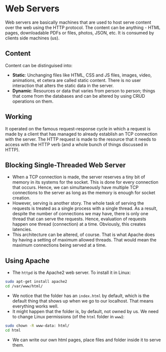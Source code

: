 # Web Servers

Web servers are basically machines that are used to host serve content over the web using the HTTP protocol. The content can be anything - HTML pages, downloadable PDFs or files, photos, JSON, etc. It is consumed by clients side machines (us).


## Content

Content can be distinguised into:
- **Static**: Unchanging files like HTML, CSS and JS files, images, video, animations, et cetera are called static content. There is no user interaction that alters the static data in the server.
- **Dynamic**: Resources or data that varies from person to person; things that come from the databases and can be altered by using CRUD operations on them.


## Working

It operated on the famous request-response cycle in which a request is made by a client that has managed to already establish an TCP connection with the server. The HTTP request is made to the resource that it needs to access with the HTTP verb (and a whole bunch of things discussed in HTTP).


## Blocking Single-Threaded Web Server

- When a TCP connection is made, the server reserves a tiny bit of memory in its systems for the socket. This is done for every connection that occurs. Hence, we can simultaneously have multiple TCP connections to the server as long as the memory is enough for socket creation.
- However, serving is another story. The whole task of serving the requests is treated as a single process with a single thread. As a result, despite the number of connections we may have, there is only one thread that can serve the requests. Hence, evaluation of requests happen one thread (connection) at a time. Obviously, this creates latencies.
- This architecture can be altered, of course. That is what Apache does by having a setting of maximum allowed threads. That would mean the maximum connections being served at a time.


## Using Apache

- The `httpd` is the Apache2 web server. To install it in Linux:
```sh
sudo apt-get install apache2
cd /var/www/html/
```
- We notice that the folder has an `index.html` by default, which is the default thing that shows up when we go to our localhost. That means everything works well.
- It might happen that the folder is, by default, not owned by us. We need to change Linux permissions (of the `html` folder in `www`):
```sh
sudo chown -R www-data: html/
cd html
```
- We can write our own html pages, place files and folder inside it to serve them.
